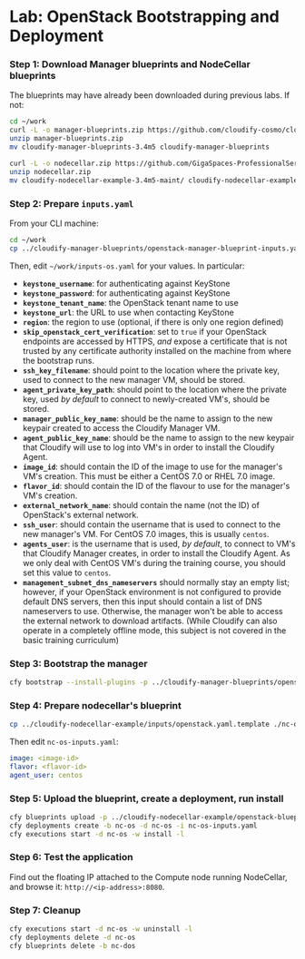 # Lab: OpenStack Bootstrapping and Deployment

### Step 1: Download Manager blueprints and NodeCellar blueprints

The blueprints may have already been downloaded during previous labs. If not:

```bash
cd ~/work
curl -L -o manager-blueprints.zip https://github.com/cloudify-cosmo/cloudify-manager-blueprints/archive/3.4m5.zip
unzip manager-blueprints.zip
mv cloudify-manager-blueprints-3.4m5 cloudify-manager-blueprints

curl -L -o nodecellar.zip https://github.com/GigaSpaces-ProfessionalServices/cloudify-nodecellar-example/archive/3.4m5-maint.zip
unzip nodecellar.zip
mv cloudify-nodecellar-example-3.4m5-maint/ cloudify-nodecellar-example
```

### Step 2: Prepare `inputs.yaml`

From your CLI machine:

```bash
cd ~/work
cp ../cloudify-manager-blueprints/openstack-manager-blueprint-inputs.yaml inputs-os.yaml
```

Then, edit `~/work/inputs-os.yaml` for your values. In particular:

*   **`keystone_username`**: for authenticating against KeyStone
*   **`keystone_password`**: for authenticating against KeyStone
*   **`keystone_tenant_name`**: the OpenStack tenant name to use
*   **`keystone_url`**: the URL to use when contacting KeyStone
*   **`region`**: the region to use (optional, if there is only one region defined)
*   **`skip_openstack_cert_verification`**: set to `true` if your OpenStack endpoints are accessed by HTTPS, *and* expose a certificate that is not trusted by any certificate authority installed on the machine from where the bootstrap runs.
*   **`ssh_key_filename`**: should point to the location where the private key, used to connect to the new manager VM, should be stored.
*   **`agent_private_key_path`**: should point to the location where the private key, used *by default* to connect to newly-created VM's, should be stored.
*   **`manager_public_key_name`**: should be the name to assign to the new keypair created to access the Cloudify Manager VM.
*   **`agent_public_key_name`**: should be the name to assign to the new keypair that Cloudify will use to log into VM's in order to install the Cloudify Agent.
*   **`image_id`**: should contain the ID of the image to use for the manager's VM's creation. This must be either a CentOS 7.0 or RHEL 7.0 image.
*   **`flavor_id`**: should contain the ID of the flavour to use for the manager's VM's creation.
*   **`external_network_name`**: should contain the name (not the ID) of OpenStack's external network.
*   **`ssh_user`**: should contain the username that is used to connect to the new manager's VM. For CentOS 7.0 images, this is usually `centos`.
*   **`agents_user`**: is the username that is used, *by default*, to connect to VM's that Cloudify Manager creates, in order to install the Cloudify Agent. As we only deal with CentOS VM's during the training course, you should set this value to `centos`.
*   **`management_subnet_dns_nameservers`** should normally stay an empty list; however, if your OpenStack environment is not configured to provide default DNS servers, then this input should contain a list of DNS nameservers to use. Otherwise, the manager won't be able to access the external network to download artifacts. (While Cloudify can also operate in a completely offline mode, this subject is not covered in the basic training curriculum)

### Step 3: Bootstrap the manager

```bash
cfy bootstrap --install-plugins -p ../cloudify-manager-blueprints/openstack-manager-blueprint.yaml -i inputs-os.yaml
```

### Step 4: Prepare nodecellar's blueprint

```bash
cp ../cloudify-nodecellar-example/inputs/openstack.yaml.template ./nc-os-inputs.yaml
```

Then edit `nc-os-inputs.yaml`:

```yaml
image: <image-id>
flavor: <flavor-id>
agent_user: centos
```

### Step 5: Upload the blueprint, create a deployment, run install

```bash
cfy blueprints upload -p ../cloudify-nodecellar-example/openstack-blueprint.yaml -b nc-os
cfy deployments create -b nc-os -d nc-os -i nc-os-inputs.yaml
cfy executions start -d nc-os -w install -l
```

### Step 6: Test the application

Find out the floating IP attached to the Compute node running NodeCellar, and browse it: `http://<ip-address>:8080`.


### Step 7: Cleanup

```bash
cfy executions start -d nc-os -w uninstall -l
cfy deployments delete -d nc-os
cfy blueprints delete -b nc-dos
```
